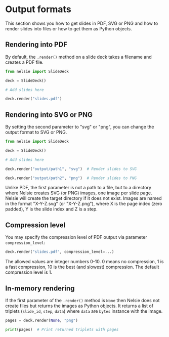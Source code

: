# Output formats

This section shows you how to get slides in PDF, SVG or PNG and how to render slides into files or
how to get them as Python objects.

## Rendering into PDF

By default, the `.render()` method on a slide deck takes a filename and creates a PDF file.

```python
from nelsie import SlideDeck

deck = SlideDeck()

# Add slides here

deck.render("slides.pdf")
```

## Rendering into SVG or PNG

By setting the second parameter to "svg" or "png", you can change the output format to SVG or PNG.

```python
from nelsie import SlideDeck

deck = SlideDeck()

# Add slides here

deck.render("output/path1", "svg")  # Render slides to SVG

deck.render("output/path2", "png")  # Render slides to PNG
```

Unlike PDF, the first parameter is not a path to a file, but to a directory where
Nelsie creates SVG (or PNG) images, one image per slide page.
Nelsie will create the target directory if it does not exist.
Images are named in the format "X-Y-Z.svg" (or "X-Y-Z.png"), where X is the page index (zero padded), Y is the slide
index and Z is a step.

## Compression level

You may specify the compression level of PDF output via parameter `compression_level`:

```python
deck.render("slides.pdf", compression_level=...)
```

The allowed values are integer numbers 0-10.
0 means no compression, 1 is a fast compression, 10 is the best (and slowest) compression. The default compression level is 1.

## In-memory rendering

If the first parameter of the `.render()` method is `None` then Nelsie does not create files but returns
the images as Python objects. It returns a list of triplets (`slide_id`, `step`, `data`) where `data` are
`bytes` instance with the image.

```python
pages = deck.render(None, "png")

print(pages)  # Print returned triplets with pages
```